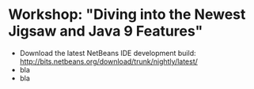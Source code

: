 # Workshop: "Diving into the Newest Jigsaw and Java 9 Features"

   * Download the latest NetBeans IDE development build: http://bits.netbeans.org/download/trunk/nightly/latest/
   * bla
   * bla
